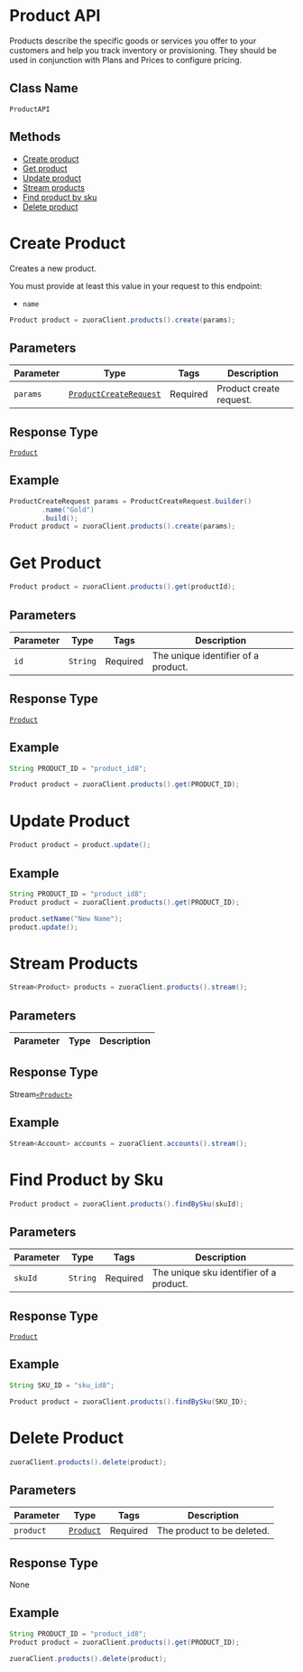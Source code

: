 # Product API

Products describe the specific goods or services you offer to your customers and help you track inventory or provisioning. They should be used in conjunction with Plans and Prices to configure pricing.



## Class Name

`ProductAPI`

## Methods

* [Create product](/doc/product-api.md#create-product)
* [Get product](/doc/product-api.md#get-product)
* [Update product](/doc/product-api.md#update-product)
* [Stream products](/doc/product-api.md#stream-products)
* [Find product by sku](/doc/product-api.md#find-product-by-sku)
* [Delete product](/doc/product-api.md#delete-product)



# Create Product

Creates a new product.

You must provide at least this value in your request to this endpoint:

- `name`


```java
Product product = zuoraClient.products().create(params);
```

## Parameters

| Parameter | Type | Tags | Description |
|  --- | --- | --- | --- |
| `params` | [`ProductCreateRequest`](/doc/models/product-create-request.md) | Required | Product create request. |

## Response Type

[`Product`](/doc/models/product.md)

## Example

```java
ProductCreateRequest params = ProductCreateRequest.builder()
        .name("Gold")
        .build();
Product product = zuoraClient.products().create(params);
```

# Get Product

```java
Product product = zuoraClient.products().get(productId);
```

## Parameters

| Parameter | Type | Tags | Description |
|  --- | --- | --- | --- |
| `id` | `String` | Required | The unique identifier of a product. |


## Response Type

[`Product`](/doc/models/product.md)


## Example 

```java
String PRODUCT_ID = "product_id8";

Product product = zuoraClient.products().get(PRODUCT_ID);
```

# Update Product

```java
Product product = product.update();
```

[comment]: <> (## Parameters)

[comment]: <> (| Parameter | Type | Tags | Description |)

[comment]: <> (|  --- | --- | --- | --- |)

[comment]: <> (| `product` | `Product` | Required | The hydrated `Product` object you wish to update. |)


## Example 

```java
String PRODUCT_ID = "product_id8";
Product product = zuoraClient.products().get(PRODUCT_ID);

product.setName("New Name");
product.update();
```

# Stream Products

```java
Stream<Product> products = zuoraClient.products().stream();
```

## Parameters

| Parameter | Type | Description |
|  --- | --- | --- |

## Response Type

Stream[`<Product>`](/doc/models/product.md)

## Example

```java
Stream<Account> accounts = zuoraClient.accounts().stream();
```

# Find Product by Sku

```java
Product product = zuoraClient.products().findBySku(skuId);
```

## Parameters

| Parameter | Type | Tags | Description |
|  --- | --- | --- | --- |
| `skuId` | `String` | Required | The unique sku identifier of a product. |


## Response Type

[`Product`](/doc/models/product.md)


## Example 

```java
String SKU_ID = "sku_id8";

Product product = zuoraClient.products().findBySku(SKU_ID);
```



# Delete Product

```java
zuoraClient.products().delete(product);
```


## Parameters

| Parameter | Type | Tags | Description |
|  --- | --- | --- | --- |
| `product` | [`Product`](/doc/models/product.md) | Required | The product to be deleted. |


## Response Type
None


## Example 

```java
String PRODUCT_ID = "product_id8";
Product product = zuoraClient.products().get(PRODUCT_ID);
   
zuoraClient.products().delete(product);
```





